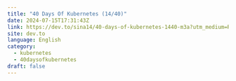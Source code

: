 ```yaml
---
title: "40 Days Of Kubernetes (14/40)"
date: 2024-07-15T17:31:43Z
link: https://dev.to/sina14/40-days-of-kubernetes-1440-m3a?utm_medium=RSS&utm_source=news.12bit.vn
site: dev.to
language: English
category:
  - kubernetes
  - 40daysofkubernetes
draft: false
---
```

